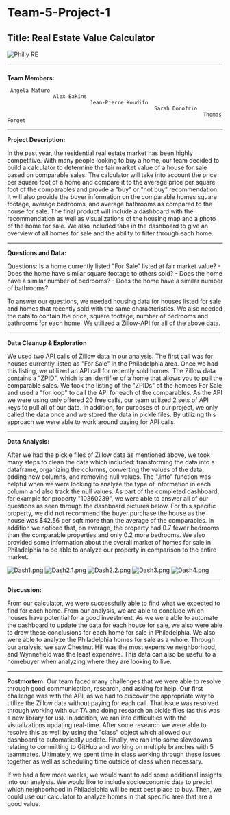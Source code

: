 # Team-5-Project-1

##  **Title: Real Estate Value Calculator**

![Philly RE](http://www.wpre.com/wp-content/uploads/2015/12/wpre_WoodlandTerrace.jpg)

***
###
**Team Members:**

     Angela Maturo
                   Alex Eakins
                               Jean-Pierre Koudifo
                                                    Sarah Donofrio
                                                                    Thomas Forget
                                                            


***

**Project Description:**

In the past year, the residential real estate market has been highly competitive. With many people looking to buy a home, our team decided to build a calculator to determine the fair market value of a house for sale based on comparable sales. The calculator will take into account the price per square foot of a home and compare it to the average price per square foot of the comparables and provde a "buy" or "not buy" recommendation. It will also provide the buyer information on the comparable homes square footage, average bedrooms, and average bathrooms as compared to the house for sale. The final product will  include a dashboard with the recommendation as well as visualizations of the housing map and a photo of the home for sale. We also included tabs in the dashboard to give an overview of all homes for sale and the ability to filter through each home. 


***
**Questions and Data:**

Questions:
    Is a home currently listed "For Sale" listed at fair market value?
        - Does the home have similar square footage to others sold?
        - Does the home have a similar number of bedrooms?
        - Does the home have a similar number of bathrooms?


To answer our questions, we needed housing data for houses listed for sale and homes that recently sold with the same characteristics. We also needed the data to contain the price, square footage, number of bedrooms and bathrooms for each home. We utilized a Zillow-API for all of the above data.     

***
**Data Cleanup & Exploration**

We used two API calls of Zillow data in our analysis. The first call was for houses currently listed as "For Sale" in the Philadelphia area. Once we had this listing, we utilized an API call for recently sold homes. The Zillow data contains a "ZPID", which is an identifier of a home that allows you to pull the comparable sales. We took the listing of the "ZPIDs" of the homees For Sale and used a "for loop" to call the API for each of the comparables. As the API we were using only offered 20 free calls, our team utilized 2 sets of API keys to pull all of our data. In addition, for purposes of our project, we only called the data once and we stored the data in pickle files. By utilizing this approach we were able to work around paying for API calls.     

***
**Data Analysis:**

After we had the pickle files of Zillow data as mentioned above, we took many steps to clean the data which included: transforming the data into a dataframe, organizing the columns, converting the values of the data, adding new columns, and removing null values. The ".info" function was helpful when we were looking to analyze the type of information in each column and also track the null values. As part of the completed dashboard, for example for property "10360239", we were able to answer all of our questions as seen through the dashboard pictures below. For this specific property, we did not recommend the buyer purchase the house as the house was $42.56 per sqft more than the average of the comparables. In addition we noticed that, on average, the property had 0.7 fewer bedrooms than the comparable properties and only 0.2 more bedrooms. We also provided some information about the overall market of homes for sale in Philadelphia to be able to analyze our property in comparison to the entire market. 

![Dash1.png](Dash1.png)
![Dash2.1.png](Dash2.1.png)
![Dash2.2.png](Dash2.2.png)
![Dash3.png](Dash3.png)
![Dash4.png](Dash4.png)

***
**Discussion:**

From our calculator, we were successfully able to find what we expected to find for each home. From our analysis, we are able to conclude which houses have potential for a good investment. As we were able to automate the dashboard to update the data for each house for sale, we also were able to draw these conclusions for each home for sale in Philadelphia. We also were able to analyze the Philadelphia homes for sale as a whole. Through our analysis, we saw Chestnut Hill was the most expensive neighborhood, and Wynnefield was the least expensive. This data can also be useful to a homebuyer when analyzing where they are looking to live. 

***
**Postmortem:**
Our team faced many challenges that we were able to resolve through good communication, research, and asking for help. Our first challenge was with the API, as we had to discover the appropriate way to utilize the Zillow data without paying for each call. That issue was resolved through working with our TA and doing research on pickle files (as this was a new library for us). In addition, we ran into difficulties with the visualizations updating real-time. After some research we were able to resolve this as well by using the "class" object which allowed our dashboard to automatically update. Finally, we ran into some slowdowns relating to committing to GitHub and working on multiple branches with 5 teammates. Ultimately, we spent time in class working through these issues together as well as scheduling time outside of class when necessary. 

If we had a few more weeks, we would want to add some additional insights into our analysis. We would like to include socioeconomic data to predict which neighborhood in Philadelphia will be next best place to buy. Then, we could use our calculator to analyze homes in that specific area that are a good value. 









